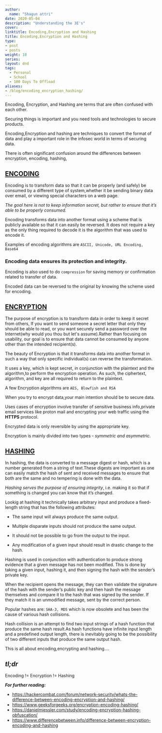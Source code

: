 ```yaml
---
author:
  name: "Shagun attri"
date: 2020-05-04 
description: "Understanding the 3E's"
cover: 
linktitle: Encoding,Encryption and Hashing
title: Encoding,Encryption and Hashing
type:
- post
- posts
weight: 10
series:
layout: dnd
tags:
  - Personal
  - School
  - 100 Days To Offload
aliases:
- /blog/encoding_encryption_hashing/
---
```



Encoding, Encryption, and Hashing are terms that are often confused with each other.

Securing things is important and you need tools and technologies to secure products.

Encoding,Encryption and hashing are techniques to convert the format of data and play a important role in the infosec world in terms of securing data.

There is often significant confusion around the differences between encryption, encoding, hashing,

## [ENCODING](https://en.wikipedia.org/wiki/Character_encoding)

Encoding is to transform data so that it can be properly (and safely) be consumed by a different type of system,whether it be sending binary data over email, or viewing special characters on a web page. 

*The goal here is not to keep information secret, but rather to ensure that it’s able to be properly consumed.*


Encoding transforms data into another format using a scheme that is publicly available so that it can easily be reversed. It does not require a key as the only thing required to decode it is the algorithm that was used to encode it.

Examples of encoding algorithms are ```ASCII, Unicode, URL Encoding, Base64```

### Encoding data ensures its protection and integrity.

Encoding is also used to do ```compression``` for saving memory or confirmation related to transfer of data.

Encoded data can be reversed to the original by knowing the scheme used for encoding.

## [ENCRYPTION](https://en.wikipedia.org/wiki/Encryption)

The purpose of encryption is to transform data in order to keep it secret from others,
If you want to send someone a secret letter that only they should be able to read, 
or you want securely send a password over the Internet(why would you thou but let's assume).Rather than focusing on usability, our goal is to ensure that data cannot be consumed by anyone other than the intended recipient(s).


The beauty of Encryption is that it transforms data into another format in such a way that only specific individual(s) can reverse the transformation. 

It uses a key, which is kept secret, in conjunction with the plaintext and the algorithm,to perform the encryption operation. As such, the ciphertext, algorithm, and key are all required to return to the plaintext.


A few Encryption algorithms are ```AES, Blowfish and RSA```

When you try to encrypt data,your main intention should be to secure data.

Uses cases of encryption involve transfer of sensitive business info,private email services like proton mail and encrypting your web traffic using the **HTTPS** protocol.

Encrypted data is only reversible by using the appropriate key.

Encryption is mainly divided into two types - *symmetric and asymmetric.*


 ## [HASHING](https://en.wikipedia.org/wiki/Hash)

In hashing, the data is converted to a message digest or hash, which is a number generated from a string of text.These digests are important as one can easily match the hash of sent and received messages to ensure that both are the same and no tempering is done with the data.

*Hashing serves the purpose of ensuring integrity*, i.e. making it so that if something is changed you can know that it’s changed.

Lookig at hashing it technically takes arbitrary input and produce a fixed-length string that has the following attributes:

- The same input will always produce the same output.

- Multiple disparate inputs should not produce the same output.

- It should not be possible to go from the output to the input.

- Any modification of a given input should result in drastic change to the hash.


Hashing is used in conjunction with authentication to produce strong evidence that a given message has not been modified. This is done by taking a given input, hashing it, and then signing the hash with the sender’s private key.


When the recipient opens the message, they can then validate the signature of the hash with the sender’s public key and then hash the message themselves and compare it to the hash that was signed by the sender. 
If they match it is an unmodified message, sent by the correct person.


Popular hashes are: ```SHA-3, MD5``` which is now obsolete and has been the cause of various hash collisions.

Hash collision is an attempt to find two input strings of a hash function that produce the same hash result.As hash functions have infinite input length and a predefined output length, there is inevitably going to be the possibility of two different inputs that produce the same output hash.


This is all about encoding,encrypting and hashing....

 ## ***tl;dr***


Encoding != Encryption != Hashing

***For further reading:***

- https://hackercombat.com/forum/network-security/whats-the-difference-between-encoding-encryption-and-hashing/
- https://www.geeksforgeeks.org/encryption-encoding-hashing/
- https://danielmiessler.com/study/encoding-encryption-hashing-obfuscation/
- https://www.differencebetween.info/difference-between-encryption-encoding-and-hashing